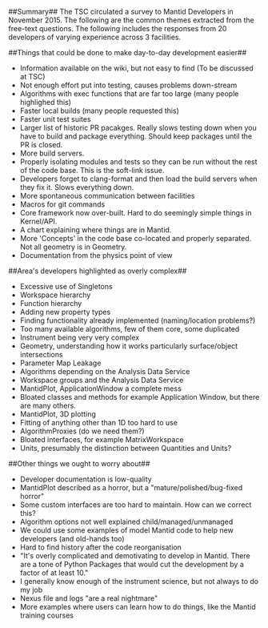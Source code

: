 ##Summary##
The TSC circulated a survey to Mantid Developers in November 2015. The following are the common themes extracted from the free-text questions. The following includes the responses from 20 developers of varying experience across 3 facilities.

##Things that could be done to make day-to-day development easier##

* Information available on the wiki, but not easy to find (To be discussed at TSC)
* Not enough effort put into testing, causes problems down-stream
* Algorithms with exec functions that are far too large (many people highlighed this)
* Faster local builds (many people requested this)
* Faster unit test suites
* Larger list of historic PR pacakges. Really slows testing down when you have to build and package everything. Should keep packages until the PR is closed.
* More build servers.
* Properly isolating modules and tests so they can be run without  the rest of the code base. This is the soft-link issue.
* Developers forget to clang-format and then load the build servers when they fix it. Slows everything down.
* More spontaneous communication between facilities
* Macros for git commands
* Core framework now over-built. Hard to do seemingly simple things in Kernel/API.
* A chart explaining where things are in Mantid.
* More 'Concepts' in the code base co-located and properly separated. Not all geometry is in Geometry.
* Documentation from the physics point of view 


##Area's developers highlighted as overly complex##

* Excessive use of Singletons
* Workspace hierarchy 
* Function hierarchy 
* Adding new property types
* Finding functionality already implemented (naming/location problems?) 
* Too many available algorithms, few of them core, some duplicated
* Instrument being very very complex
* Geometry, understanding how it works particularly surface/object intersections
* Parameter Map Leakage
* Algorithms depending on the Analysis Data Service
* Workspace groups and the Analysis Data Service
* MantidPlot, ApplicationWindow a complete mess
* Bloated classes and methods for example Application Window, but there are many others.
* MantidPlot, 3D plotting 
* Fitting of anything other than 1D too hard to use
* AlgorithmProxies (do we need them?)
* Bloated interfaces, for example MatrixWorkspace
* Units, presumably the distinction between Quantities and Units?


##Other things we ought to worry about##

* Developer documentation is low-quality
* MantidPlot described as a horror, but a "mature/polished/bug-fixed horror"
* Some custom interfaces are too hard to maintain. How can we correct this?
* Algorithm options not well explained child/managed/unmanaged 
* We could use some examples of model Mantid code to help new developers (and old-hands too)
* Hard to find history after the code reorganisation 
* "It's overly complicated and demotivating to develop in Mantid. There are a tone of Python Packages that would cut the development by a factor of at least 10."
* I generally know enough of the instrument science, but not always to do my job
* Nexus file and logs "are a real nightmare"
* More examples where users can learn how to do things, like the Mantid training courses
